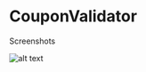 # CouponValidator

Screenshots

![alt text](https://github.com/Abhishek397012/CouponValidator/blob/master/WhatsApp%20Image%202020-09-03%20at%2010.14.34%20PM.jpeg)
